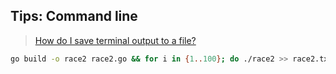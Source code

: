 
## Tips: Command line
> [How do I save terminal output to a file?](https://askubuntu.com/questions/420981/how-do-i-save-terminal-output-to-a-file)

```sh
go build -o race2 race2.go && for i in {1..100}; do ./race2 >> race2.txt 2>&1; done;
```